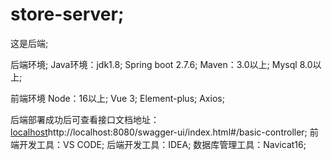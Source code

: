 # store-server;
这是后端;


后端环境;
Java环境：jdk1.8;
Spring boot 2.7.6;
Maven：3.0以上;
Mysql 8.0以上;


前端环境
Node：16以上;
Vue 3;
Element-plus;
Axios;


后端部署成功后可查看接口文档地址：[localhost](http://localhost:8080/swagger-ui/index.html#/basic-controller)http://localhost:8080/swagger-ui/index.html#/basic-controller;
前端开发工具：VS CODE;
后端开发工具：IDEA;
数据库管理工具：Navicat16;

